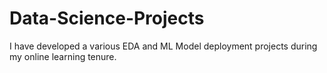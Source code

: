 # Data-Science-Projects
I have developed a various EDA and ML Model deployment projects during my online learning tenure.
